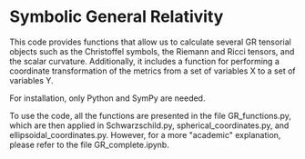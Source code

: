 # Symbolic General Relativity

This code provides functions that allow us to calculate several GR tensorial objects such as the Christoffel symbols, the Riemann and Ricci tensors, and the scalar curvature. Additionally, it includes a function for performing a coordinate transformation of the metrics from a set of variables X to a set of variables Y.

For installation, only Python and SymPy are needed.

To use the code, all the functions are presented in the file GR_functions.py, which are then applied in Schwarzschild.py, spherical_coordinates.py, and ellipsoidal_coordinates.py. However, for a more "academic" explanation, please refer to the file GR_complete.ipynb.
